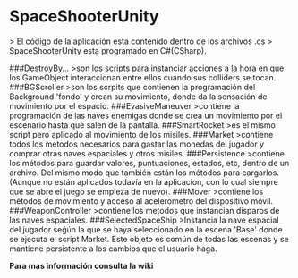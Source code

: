 # SpaceShooterUnity
<p>
> El código de la aplicación esta contenido dentro de los archivos .cs
> SpaceShooterUnity esta programado en C#(CSharp).
</p>
###DestroyBy...
>son los scripts para instanciar acciones a la hora en que los GameObject interaccionan entre ellos cuando sus colliders se tocan.
###BGScroller 
>son los scrpits que contienen la programación del Background 'fondo' y crean su movimiento, donde da la sensación de movimiento por el espacio.
###EvasiveManeuver
>contiene la programación de las naves enemigas donde se crea un movimiento por el escenario hasta que salen de la pantalla.
###SmartRocket
>es el mismo script pero aplicado al movimiento de los misiles.
###Market
>contiene todos los metodos necesarios para gastar las monedas del jugador y comprar otras naves espaciales y otros misiles.
###Persistence
>contiene los métodos para guardar valores, puntuaciones, estados, etc, dentro de un archivo. Del mismo modo que también están los métodos para cargarlos. (Aunque no están aplicados todavía en la aplicacion, con lo cual siempre que se abre el juego se empieza de nuevo).
###Mover
>contiene los métodos de movimiento y acceso al acelerometro del dispositivo móvil.
###WeaponController
>contiene los metodos que instancian disparos de las naves espaciales.
###SelectedSpaceShip
>Instancia la nave espacial del jugador seǵún la que se haya seleccionado en la escena 'Base' donde se ejecuta el script Market. Este objeto es común de todas las escenas y se mantiene persistente a los cambios que el usuario haga.

**Para mas información consulta la wiki**
